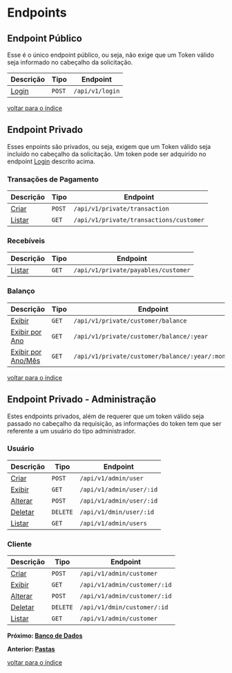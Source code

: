 # Endpoints

## Endpoint Público

Esse é o único endpoint público, ou seja, não exige que um Token válido seja informado no cabeçalho da solicitação.

| Descrição                     | Tipo    | Endpoint        |
|-------------------------------|---------|-----------------|
| [Login](public/post_login.md)  | `POST`  | `/api/v1/login` |

[voltar para o índice](../../README.md#lista-de-conteúdo)

## Endpoint Privado

Esses enpoints são privados, ou seja, exigem que um Token válido seja incluído no cabeçalho da solicitação. Um token pode ser adquirido no endpoint [Login](#endpoint-público) descrito acima.

### Transações de Pagamento

| Descrição                                       | Tipo  | Endpoint                          |
|-------------------------------------------------|-------|-----------------------------------|
| [Criar](private/transaction/post_transaction.md)  | `POST`  | `/api/v1/private/transaction`           |
| [Listar](private/transaction/get_customer.md)     | `GET`   | `/api/v1/private/transactions/customer` |

### Recebíveis

| Descrição                               | Tipo  | Endpoint                    |
|-----------------------------------------|-------|-----------------------------|
| [Listar](private/payable/get_customer.md) | `GET` | `/api/v1/private/payables/customer` |

### Balanço

| Descrição                                           | Tipo  | Endpoint                                |
|-----------------------------------------------------|-------|-----------------------------------------|
| [Exibir](private/customer/get_balance.md)             | `GET` | `/api/v1/private/customer/balance`              |
| [Exibir por Ano](private/customer/get_balance.md)     | `GET` | `/api/v1/private/customer/balance/:year`        |
| [Exibir por Ano/Mês](private/customer/get_balance.md) | `GET` | `/api/v1/private/customer/balance/:year/:month` |

[voltar para o índice](../../README.md#lista-de-conteúdo)

## Endpoint Privado - Administração

Estes endpoints privados, além de requerer que um token válido seja passado no cabeçalho da requisição, as informações do token tem que ser referente a um usuário do tipo administrador.

### Usuário

| Descrição                                 | Tipo      | Endpoint                  |
|-------------------------------------------|-----------|---------------------------|
| [Criar](admin/post_user.md)         | `POST`    | `/api/v1/admin/user`      |
| [Exibir](admin/get_user_id.md)      | `GET`     | `/api/v1/admin/user/:id`  |
| [Alterar](admin/post_user_id.md)    | `POST`    | `/api/v1/admin/user/:id`  |
| [Deletar](admin/delete_user_id.md)  | `DELETE`  | `/api/v1/dmin/user/:id` |
| [Listar](admin/get_users.md)        | `GET`     | `/api/v1/admin/users`     |

### Cliente

| Descrição                                     | Tipo      | Endpoint                      |
|-----------------------------------------------|-----------|-------------------------------|
| [Criar](admin/post_customer.md)         | `POST`    | `/api/v1/admin/customer`      |
| [Exibir](admin/get_customer_id.md)      | `GET`     | `/api/v1/admin/customer/:id`  |
| [Alterar](admin/post_customer_id.md)    | `POST`    | `/api/v1/admin/customer/:id`  |
| [Deletar](admin/delete_customer_id.md)  | `DELETE`  | `/api/v1/dmin/customer/:id` |
| [Listar](admin/get_customers.md)        | `GET`     | `/api/v1/admin/customer`      |

**Próximo: [Banco de Dados](/docs/bancodedados.md)**

**Anterior: [Pastas](/docs/pastas.md)**

[voltar para o índice](../../README.md#lista-de-conteúdo)
